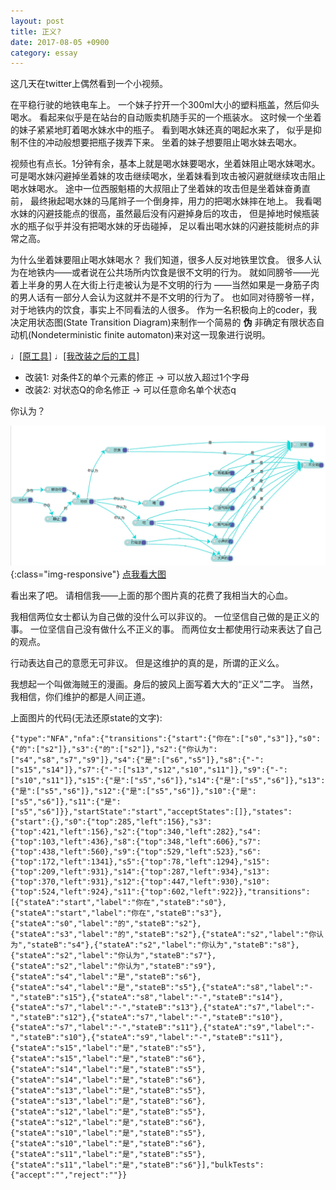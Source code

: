 ```yaml
---
layout: post
title: 正义?
date: 2017-08-05 +0900
category: essay
---
```


这几天在twitter上偶然看到一个小视频。

在平稳行驶的地铁电车上。
一个妹子拧开一个300ml大小的塑料瓶盖，然后仰头喝水。
看起来似乎是在站台的自动贩卖机随手买的一个瓶装水。
这时候一个坐着的妹子紧紧地盯着喝水妹水中的瓶子。
看到喝水妹还真的喝起水来了，
似乎是抑制不住的冲动般想要把瓶子拨弄下来。
坐着的妹子想要阻止喝水妹去喝水。

视频也有点长。1分钟有余，基本上就是喝水妹要喝水，坐着妹阻止喝水妹喝水。
可是喝水妹闪避掉坐着妹的攻击继续喝水，坐着妹看到攻击被闪避就继续攻击阻止喝水妹喝水。
途中一位西服魁梧的大叔阻止了坐着妹的攻击但是坐着妹奋勇直前，
最终揪起喝水妹的马尾辫子一个倒身摔，用力的把喝水妹摔在地上。
我看喝水妹的闪避技能点的很高，虽然最后没有闪避掉身后的攻击，
但是掉地时候瓶装水的瓶子似乎并没有把喝水妹的牙齿碰掉，
足以看出喝水妹的闪避技能树点的非常之高。

为什么坐着妹要阻止喝水妹喝水？
我们知道，很多人反对地铁里饮食。
很多人认为在地铁内——或者说在公共场所内饮食是很不文明的行为。
就如同膀爷——光着上半身的男人在大街上行走被认为是不文明的行为
——当然如果是一身筋子肉的男人话有一部分人会认为这就并不是不文明的行为了。
也如同对待膀爷一样，对于地铁内的饮食，事实上不同看法的人很多。
作为一名积极向上的coder，我决定用状态图(State Transition Diagram)来制作一个简易的 **伪** 非确定有限状态自动机(Nondeterministic finite automaton)来对这一现象进行说明。

♩[[原工具]](http://automatonsimulator.com/)
♩[[我改装之后的工具]](https://candywater.github.io/automatonSimulator/)
  - 改装1: 对条件Σ的单个元素的修正 -> 可以放入超过1个字母
  - 改装2: 对状态Q的命名修正 -> 可以任意命名单个状态q

你认为？

![nfa](/assets/stills/blog/20170805/1501924009635.jpg){:class="img-responsive"}
<a href="/assets/stills/blog/20170805/1501924009635.jpg" target="blank">点我看大图</a>


看出来了吧。
请相信我——上面的那个图片真的花费了我相当大的心血。


我相信两位女士都认为自己做的没什么可以非议的。
一位坚信自己做的是正义的事。
一位坚信自己没有做什么不正义的事。
而两位女士都使用行动来表达了自己的观点。

行动表达自己的意愿无可非议。
但是这维护的真的是，所谓的正义么。

我想起一个叫做海贼王的漫画。身后的披风上面写着大大的“正义”二字。
当然，我相信，你们维护的都是人间正道。









上面图片的代码(无法还原state的文字):
```
{"type":"NFA","nfa":{"transitions":{"start":{"你在":["s0","s3"]},"s0":{"的":["s2"]},"s3":{"的":["s2"]},"s2":{"你认为":["s4","s8","s7","s9"]},"s4":{"是":["s6","s5"]},"s8":{"-":["s15","s14"]},"s7":{"-":["s13","s12","s10","s11"]},"s9":{"-":["s10","s11"]},"s15":{"是":["s5","s6"]},"s14":{"是":["s5","s6"]},"s13":{"是":["s5","s6"]},"s12":{"是":["s5","s6"]},"s10":{"是":["s5","s6"]},"s11":{"是":["s5","s6"]}},"startState":"start","acceptStates":[]},"states":{"start":{},"s0":{"top":285,"left":156},"s3":{"top":421,"left":156},"s2":{"top":340,"left":282},"s4":{"top":103,"left":436},"s8":{"top":348,"left":606},"s7":{"top":438,"left":560},"s9":{"top":529,"left":523},"s6":{"top":172,"left":1341},"s5":{"top":78,"left":1294},"s15":{"top":209,"left":931},"s14":{"top":287,"left":934},"s13":{"top":370,"left":931},"s12":{"top":447,"left":930},"s10":{"top":524,"left":924},"s11":{"top":602,"left":922}},"transitions":[{"stateA":"start","label":"你在","stateB":"s0"},{"stateA":"start","label":"你在","stateB":"s3"},{"stateA":"s0","label":"的","stateB":"s2"},{"stateA":"s3","label":"的","stateB":"s2"},{"stateA":"s2","label":"你认为","stateB":"s4"},{"stateA":"s2","label":"你认为","stateB":"s8"},{"stateA":"s2","label":"你认为","stateB":"s7"},{"stateA":"s2","label":"你认为","stateB":"s9"},{"stateA":"s4","label":"是","stateB":"s6"},{"stateA":"s4","label":"是","stateB":"s5"},{"stateA":"s8","label":"-","stateB":"s15"},{"stateA":"s8","label":"-","stateB":"s14"},{"stateA":"s7","label":"-","stateB":"s13"},{"stateA":"s7","label":"-","stateB":"s12"},{"stateA":"s7","label":"-","stateB":"s10"},{"stateA":"s7","label":"-","stateB":"s11"},{"stateA":"s9","label":"-","stateB":"s10"},{"stateA":"s9","label":"-","stateB":"s11"},{"stateA":"s15","label":"是","stateB":"s5"},{"stateA":"s15","label":"是","stateB":"s6"},{"stateA":"s14","label":"是","stateB":"s5"},{"stateA":"s14","label":"是","stateB":"s6"},{"stateA":"s13","label":"是","stateB":"s5"},{"stateA":"s13","label":"是","stateB":"s6"},{"stateA":"s12","label":"是","stateB":"s5"},{"stateA":"s12","label":"是","stateB":"s6"},{"stateA":"s10","label":"是","stateB":"s5"},{"stateA":"s10","label":"是","stateB":"s6"},{"stateA":"s11","label":"是","stateB":"s5"},{"stateA":"s11","label":"是","stateB":"s6"}],"bulkTests":{"accept":"","reject":""}}
```
